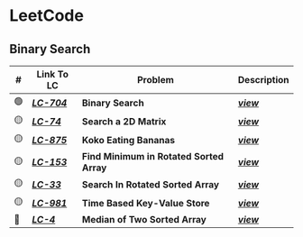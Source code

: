 # LeetCode

## Binary Search
| # | Link To LC | Problem | Description |
|---|-------------|------------------------------------------------------------------------|---------------------------|
| 🟢 | ***[LC-704](https://leetcode.com/problems/binary-search/)*** | <b>Binary Search</b> | ***[view](https://github.com/itzrn/LeetCode/blob/main/src/L704_BinarySearch.java)***
| 🟡 | ***[LC-74](https://leetcode.com/problems/search-a-2d-matrix/)*** | <b>Search a 2D Matrix</b> | ***[view](https://github.com/itzrn/LeetCode/blob/main/src/L74_SearchA2DMatrix.java)***
| 🟡 | ***[LC-875](https://leetcode.com/problems/koko-eating-bananas/)*** | <b>Koko Eating Bananas</b> | ***[view](https://github.com/itzrn/LeetCode/blob/main/src/L875_KokoEatingBananas.java)***
| 🟡 | ***[LC-153](https://leetcode.com/problems/find-minimum-in-rotated-sorted-array/)*** | <b>Find Minimum in Rotated Sorted Array</b> | ***[view](https://github.com/itzrn/LeetCode/blob/main/src/L153_FindMinimumInRotatedSortedArray.java)***
| 🟡 | ***[LC-33](https://leetcode.com/problems/search-in-rotated-sorted-array/)*** | <b>Search In Rotated Sorted Array</b> | ***[view](https://github.com/itzrn/LeetCode/blob/main/src/L33_SearchInRotatedSortedArray.java)***
| 🟡 | ***[LC-981](https://leetcode.com/problems/time-based-key-value-store/)*** | <b>Time Based Key-Value Store</b> | ***[view](https://github.com/itzrn/LeetCode/blob/main/src/L981_TimeBasedKeyValueStore.java)***
| 🔴 | ***[LC-4](https://leetcode.com/problems/median-of-two-sorted-arrays/)*** | <b>Median of Two Sorted Array</b> | ***[view](https://github.com/itzrn/LeetCode/blob/main/src/L4_MedianOfTwoSortedArrays.java)***
